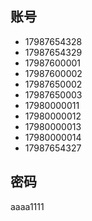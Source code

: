 ## 账号
- 17987654328
- 17987654329
- 17987600001
- 17987600002
- 17987650002
- 17987650003
- 17980000011
- 17980000012
- 17980000013
- 17980000014
- 17987654327
## 密码
aaaa1111
